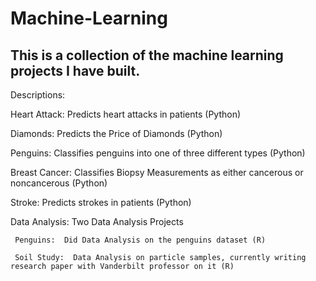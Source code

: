 # Machine-Learning
This is a collection of the machine learning projects I have built.
-------------------------------------------------------------------
Descriptions:

Heart Attack:  Predicts heart attacks in patients (Python)

Diamonds:  Predicts the Price of Diamonds (Python)

Penguins:  Classifies penguins into one of three different types (Python)

Breast Cancer:  Classifies Biopsy Measurements as either cancerous or noncancerous (Python)

Stroke:  Predicts strokes in patients (Python)

Data Analysis:  Two Data Analysis Projects
    
     Penguins:  Did Data Analysis on the penguins dataset (R)
    
     Soil Study:  Data Analysis on particle samples, currently writing research paper with Vanderbilt professor on it (R)
